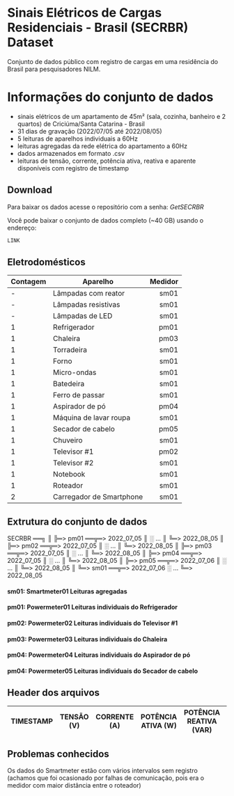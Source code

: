# Sinais Elétricos de Cargas Residenciais - Brasil (SECRBR) Dataset

Conjunto de dados público com registro de cargas em uma residência do Brasil para pesquisadores NILM.



# Informações do conjunto de dados

- sinais elétricos de um apartamento de 45m² (sala, cozinha, banheiro e 2 quartos) de Criciúma/Santa Catarina - Brasil
- 31 dias de gravação (2022/07/05 até 2022/08/05)
- 5 leituras de aparelhos individuais a 60Hz
- leituras agregadas da rede elétrica do apartamento a 60Hz
- dados armazenados em formato .csv
- leituras de tensão, corrente, potência ativa, reativa e aparente disponíveis com registro de timestamp



## Download

Para baixar os dados acesse o repositório com a senha: *GetSECRBR*

Você pode baixar o conjunto de dados completo (~40 GB) usando o endereço:
```bash
LINK
```



## Eletrodomésticos

| Contagem | Aparelho | Medidor |
|----------|------------------------|------------:|
| - | Lâmpadas com reator | sm01 |
| - | Lâmpadas resistivas | sm01 |
| - | Lâmpadas de LED | sm01 |
| 1 | Refrigerador | pm01 |
| 1 | Chaleira | pm03 |
| 1 | Torradeira | sm01 |
| 1 | Forno | sm01 |
| 1 | Micro-ondas | sm01 |
| 1 | Batedeira | sm01 |
| 1 | Ferro de passar | sm01 |
| 1 | Aspirador de pó | pm04 |
| 1 | Máquina de lavar roupa | sm01 |
| 1 | Secador de cabelo | pm05 |
| 1 | Chuveiro | sm01 |
| 1 | Televisor #1 | pm02 |
| 1 | Televisor #2 | sm01 |
| 1 | Notebook | sm01 |
| 1 | Roteador | sm01 |
| 2 | Carregador de Smartphone | sm01 |



## Extrutura do conjunto de dados

SECRBR ══╗
         ║
         ╠═> pm01 ══╦═> 2022_07_05
         ║          ░      ...
         ║          ╚═> 2022_08_05
         ║
         ╠═> pm02 ══╦═> 2022_07_05
         ║          ░      ...
         ║          ╚═> 2022_08_05
         ║
         ╠═> pm03 ══╦═> 2022_07_05
         ║          ░      ...
         ║          ╚═> 2022_08_05
         ║
         ╠═> pm04 ══╦═> 2022_07_05
         ║          ░      ...
         ║          ╚═> 2022_08_05
         ║
         ╠═> pm05 ══╦═> 2022_07_06
         ║          ░      ...
         ║          ╚═> 2022_08_05
         ║
         ╚═> sm01 ══╦═> 2022_07_06
                    ░      ...
		    ╚═> 2022_08_05
					
#### sm01: Smartmeter01 Leituras agregadas
#### pm01: Powermeter01 Leituras individuais do Refrigerador
#### pm02: Powermeter02 Leituras individuais do Televisor #1
#### pm03: Powermeter03 Leituras individuais do Chaleira
#### pm04: Powermeter04 Leituras individuais do Aspirador de pó
#### pm04: Powermeter05 Leituras individuais do Secador de cabelo



## Header dos arquivos

|TIMESTAMP|TENSÃO (V)|CORRENTE (A)|POTÊNCIA ATIVA (W)|POTÊNCIA REATIVA (VAR)|POTÊNCIA APARENTE (VA)|
|-----------|------------|--------------|--------------------|------------------------|------------------------:|
	

## Problemas conhecidos

Os dados do Smartmeter estão com vários intervalos sem registro 
(achamos que foi ocasionado por falhas de comunicação, pois era o medidor com maior distância entre o roteador)


